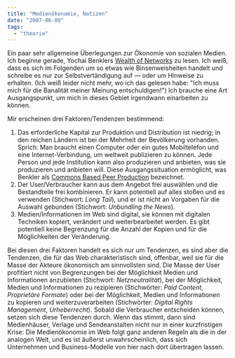 ```yaml
---
title: "Medienökonomie, Notizen"
date: "2007-06-09"
tags: 
  - "theorie"
---
```


Ein paar sehr allgemeine Überlegungen zur Ökonomie von sozialen Medien. Ich beginne gerade, Yochai Benklers [Wealth of Networks](http://www.benkler.org/wealth_of_networks/index.php?title=Main_Page "The Wealth of Networks: How Social Production Transforms Markets and Freedom") zu lesen. Ich weiß, dass es sich im Folgenden um so etwas wie Binsenweisheiten handelt und schreibe es nur zur Selbstvertändigung auf — oder um Hinweise zu erhalten. (Ich weiß leider nicht mehr, wo ich das gelesen habe: "Ich muss mich für die Banalität meiner Meinung entschuldigen!") Ich brauche eine Art Ausgangspunkt, um mich in dieses Gebiet irgendwann einarbeiten zu können.

Mir erscheinen drei Faktoren/Tendenzen bestimmend:

1. Das erforderliche Kapital zur Produktion und Distribution ist niedrig; in den reichen Ländern ist bei der Mehrheit der Bevölkerung vorhanden. Sprich: Man braucht einen Computer oder ein gutes Mobiltelefon und eine Internet-Verbindung, um weltweit publizieren zu können. Jede Person und jede Institution kann also produzieren und anbieten, was sie produzieren und anbieten will. Diese Ausgangssituation ermöglicht, was Benkler als [Commons Based Peer Production](http://www.benkler.org/CoasesPenguin.html "Yochai Benkler: Coase's Penguin, or Linux and the Nature of the Firm") bezeichnet.
2. Der User/Verbraucher kann aus dem Angebot frei auswählen und die Bestandteile frei kombinieren. Er kann potentiell auf alles stoßen und es verwenden (Stichwort: _Long Tail_), und er ist nicht an Vorgaben für die Auswahl gebunden (Stichwort: _Unbundling the News_).
3. Medien/Informationen im Web sind digital, sie können mit digitalen Techniken kopiert, verändert und weiterbearbeitet werden. Es gibt potentiell keine Begrenzung für die Anzahl der Kopien und für die Möglichkeiten der Veränderung.

Bei diesen drei Faktoren handelt es sich nur um Tendenzen, es sind aber die Tendenzen, die für das Web charakteristisch sind, offenbar, weil sie für die Masse der Akteure ökonomisch am sinnvollsten sind. Die Masse der User profitiert nicht von Begrenzungen bei der Möglichkeit Medien und Informationen anzubieten (Stichwort: _Netzneutralität_), bei der Möglichkeit, Medien und Informationen zu rezipieren (Stichwörter: _Paid Content_, _Proprietäre Formate_) oder bei der Möglichkeit, Medien und Informationen zu kopieren und weiterzuverarbeiten (Stichwörter: _Digital Rights Management_, _Urheberrecht_). Sobald die Verbraucher entscheiden können, setzen sich diese Tendenzen durch. Wenn das stimmt, dann sind Medienhäuser, Verlage und Sendeanstalten nicht nur in einer kurzfristigen Krise: Die Medienökonomie im Web folgt ganz anderen Regeln als die in der analogen Welt, und es ist äußerst unwahrscheinlich, dass sich Unternehmen und Business-Modelle von hier nach dort übertragen lassen.
